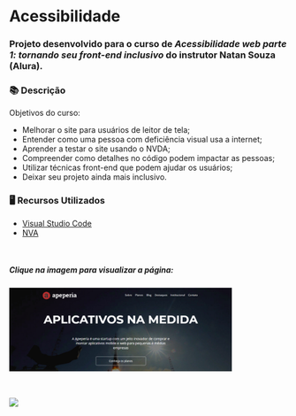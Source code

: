 # Acessibilidade

### Projeto desenvolvido para o curso de *Acessibilidade web parte 1: tornando seu front-end inclusivo* do instrutor Natan Souza (Alura).

### 📚  Descrição

Objetivos do curso:

- Melhorar o site para usuários de leitor de tela;
- Entender como uma pessoa com deficiência visual usa a internet;
- Aprender a testar o site usando o NVDA;
- Compreender como detalhes no código podem impactar as pessoas;
- Utilizar técnicas front-end que podem ajudar os usuários;
- Deixar seu projeto ainda mais inclusivo.

### 🖥️  Recursos Utilizados

- [Visual Studio Code](https://code.visualstudio.com/download)
- [NVA](https://www.nvaccess.org/)


&nbsp;

##### Clique na imagem para visualizar a página:


[<img src="img/site.png" alt="Site" width="80%"/>](https://acessibilidade.claudinha.repl.co/)

&nbsp;


<a href="https://www.linkedin.com/in/claudia-nogueira-dos-anjos-b71726215/" target="_blank">
        <img src="https://img.shields.io/badge/claudiaanjos-%230077B5.svg?&style=for-the-badge&logo=linkedin&logoColor=white&link=mailto:https://www.linkedin.com/in/claudia-nogueira-dos-anjos-093407180/">
</a>


